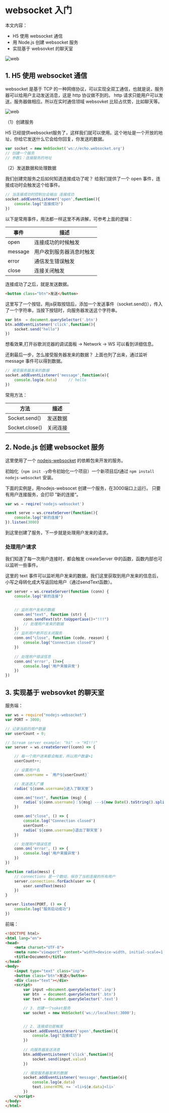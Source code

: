 # websocket 入门

本文内容：

- H5 使用 websocket 通信
- 用 Node.js 创建 websocket 服务
- 实现基于 websovket 的聊天室

![web](web1.png)

## 1. H5 使用 websocket 通信

websocket 是基于 TCP 的一种网络协议，可以实现全双工通信，也就是说，服务器可以给用户主动发送消息，这是 http 协议做不到的。
http 请求只能用户可以发送，服务器做相应。所以在实时通信领域 websovket 比较占优势，比如聊天等。

![web](http.png)

（1）创建服务

H5 已经提供websocket服务了，这样我们就可以使用。这个地址是一个开放的地址，你给它发送什么它会给你回复，你发送的数据。

``` js
var socket = new WebSocket('ws://echo.websocket.org')
// 创建一个服务
// 参数1：连接服务的地址
```

（2）发送数据和处理数据

我们创建完服务之后如何知道连接成功了呢？ 给我们提供了一个 open 事件，连接成功时会触发这个给事件。

```js
// 当连接成功时控制台会输出 连接成功
socket.addEventListener('open',function(){
    console.log("连接成功")
})
```

以下是常用事件，用法都一样这里不再讲解，可参考上面的逻辑：

| 事件    | 描述                     |
| ------- | ------------------------ |
| open    | 连接成功的时候触发       |
| message | 用户收到服务器消息时触发 |
| error   | 通信发生错误触发         |
| close   | 连接关闭触发             |

连接成功了之后，就是发送数据。

```html
<button class="btn">发送</button>
```

这里写了一个按钮，用js获取按钮后，添加一个发送事件（socket.send()），传入了一个字符串，当按下按钮时，向服务器发送这个字符串。

```js
var btn  = document.querySelector('.btn')
btn.addEventListener('click',function(){
    socket.send("hello")
})
```

想看效果,打开谷歌浏览器的调试面板 -> Network -> WS 可以看到详细信息。

还剩最后一步，怎么接受服务器发来的数据？ 上面也列了出来，通过监听 message 事件可以得到数据。

```js
// 接受服务器发来的数据
socket.addEventListener('message',function(e){
    console.log(e.data)     // hello
})
```

常用方法：

| 方法           | 描述     |
| -------------- | -------- |
| Socket.send()  | 发送数据 |
| Socket.close() | 关闭连接 |

## 2. Node.js 创建 websocket 服务

这里使用了一个 [nodejs-websocket](https://github.com/sitegui/nodejs-websocket) 的依赖包来开发的服务。

初始化（`npm init -y`命令初始化一个项目）一个新项目后t通过 `npm install nodejs-websocket` 安装。

下面的实例是，用nodejs-websocet 创建一个服务，在3000端口上运行。
只要有用户连接服务，会打印 ”新的连接“。

```js
var ws = reqire('nodejs-websocket')

const serve = ws.createServer(function(){
    console.log("新的连接")
}).listen(3000)
```

到这里创建了服务，下一步就是处理用户发来的请求。

### 处理用户请求

我们知道了每一次用户连接时，都会触发 createServer 中的函数，函数内部也可以监听一些事件。

这里的 text 事件可以监听用户发来的数据，我们这里获取到用户发来的信息后，小写之母转化成大写返回给用户（通过sendText函数）。

```js
var server = ws.createServer(function (conn) {
    console.log("新的连接")


    // 监听用户发来的数据
    conn.on("text", function (str) {
        conn.sendText(str.toUpperCase()+"!!!")
        // 处理用户发来的数据
    })
    // 监听用户断开后关闭服务
    conn.on("close", function (code, reason) {
        console.log("Connection closed")
    })
    
    // 处理用户错误信息
    conn.on('error', ()=>{
        console.log('用户来接异常')
    })
})
```

## 3. 实现基于 websovket 的聊天室

服务端：

```js
var ws = require("nodejs-websocket")
var PORT = 3000;

// 记录当前的用户数量
var userCount = 0;

// Scream server example: "hi" -> "HI!!!"
var server = ws.createServer((conn) => {

    // 每一个用户进来都会触发，所以用户数量+1
    userCount++;

    // 设置用户名
    conn.username = `用户${userCount}`

    // 发送进入广播
    radio(`${conn.username}进入了聊天室`)

    conn.on("text", function (msg) {
        radio(`${conn.username}：${msg} ---${new Date().toString().split('').slice(16,24).join('')}`)
    })

    conn.on("close", () => {
        console.log("Connection closed")
        userCount--
        radio(`${conn.username}退出了聊天室`)
    })

    // 处理用户错误信息
    conn.on('error', () => {
        console.log('用户来接异常')
    })
})

function radio(mess) {
    // connections 是一个数组，保存了当前连接的所有用户		
    server.connections.forEach(user => {
        user.sendText(mess)
    })
}

server.listen(PORT, () => {
    console.log("服务启动成功")
})
```

前端：

```html
<!DOCTYPE html>
<html lang="en">
<head>
    <meta charset="UTF-8">
    <meta name="viewport" content="width=device-width, initial-scale=1.0">
    <title>Document</title>
</head>
<body>
    <input type="text" class="inp">
    <button class="btn">发送</button>
    <div class="text"></div>
    <script>
        var input =document.querySelector('.inp')
        var btn  = document.querySelector('.btn')
        var text = document.querySelector('.text')

        // 3. 创建一个soket服务
        var socket = new WebSocket('ws://localhost:3000');


        // 2. 连接成功是触发
        socket.addEventListener('open',function(){
            console.log("连接成功")
        })
        
        // 向服务器发送消息
        btn.addEventListener('click',function(){
            socket.send(input.value)
        })

        // 接受服务器发来的数据
        socket.addEventListener('message',function(e){
            console.log(e.data)
            text.innerHTML += `<li>${e.data}<li>`
        })
    </script>
</body>
</html>
```

<comment-comment/> 
